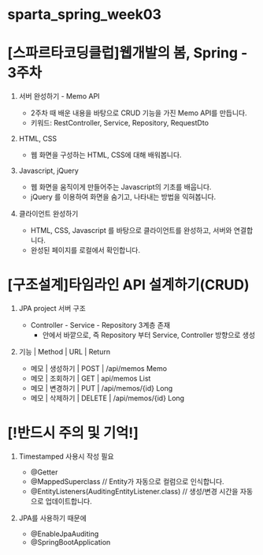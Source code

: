 # sparta_spring_week03

# [스파르타코딩클럽]웹개발의 봄, Spring - 3주차

1. 서버 완성하기 - Memo API
    - 2주차 때 배운 내용을 바탕으로 CRUD 기능을 가진 Memo API를 만듭니다.
    - 키워드: RestController, Service, Repository, RequestDto


2. HTML, CSS
    - 웹 화면을 구성하는 HTML, CSS에 대해 배워봅니다.


3. Javascript, jQuery
    - 웹 화면을 움직이게 만들어주는 Javascript의 기초를 배웁니다.
    - jQuery 를 이용하여 화면을 숨기고, 나타내는 방법을 익혀봅니다.


4. 클라이언트 완성하기
    - HTML, CSS, Javascript 를 바탕으로 클라이언트를 완성하고, 서버와 연결합니다.
    - 완성된 페이지를 로컬에서 확인합니다.


# [구조설계]타임라인 API 설계하기(CRUD)

1. JPA project 서버 구조
    - Controller - Service - Repository 3계층 존재
        - 안에서 바깥으로, 즉 Repository 부터 Service, Controller 방향으로 생성


2. 기능 | Method | URL | Return
    - 메모 | 생성하기 | POST | /api/memos Memo
    - 메모 | 조회하기 | GET | api/memos List<Memo>
    - 메모 | 변경하기 | PUT | /api/memos/{id} Long
    - 메모 | 삭제하기 | DELETE | /api/memos/{id} Long

# [!반드시 주의 및 기억!]
1. Timestamped 사용시 작성 필요
   - @Getter
   - @MappedSuperclass // Entity가 자동으로 컬럼으로 인식합니다.
   - @EntityListeners(AuditingEntityListener.class) // 생성/변경 시간을 자동으로 업데이트합니다.


2. JPA를 사용하기 때문에
   - @EnableJpaAuditing
   - @SpringBootApplication